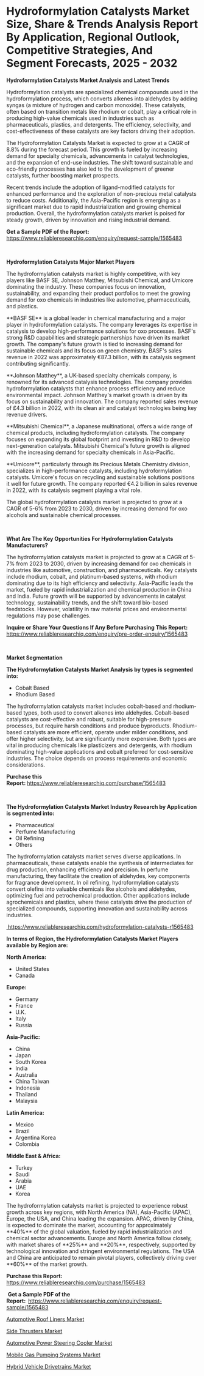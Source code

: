 <p><h1>Hydroformylation Catalysts Market Size, Share & Trends Analysis Report By Application, Regional Outlook, Competitive Strategies, And Segment Forecasts, 2025 - 2032</h1></p><p><strong>Hydroformylation Catalysts Market Analysis and Latest Trends</strong></p>
<p><p>Hydroformylation catalysts are specialized chemical compounds used in the hydroformylation process, which converts alkenes into aldehydes by adding syngas (a mixture of hydrogen and carbon monoxide). These catalysts, often based on transition metals like rhodium or cobalt, play a critical role in producing high-value chemicals used in industries such as pharmaceuticals, plastics, and detergents. The efficiency, selectivity, and cost-effectiveness of these catalysts are key factors driving their adoption.</p><p>The Hydroformylation Catalysts Market is expected to grow at a CAGR of 8.8% during the forecast period. This growth is fueled by increasing demand for specialty chemicals, advancements in catalyst technologies, and the expansion of end-use industries. The shift toward sustainable and eco-friendly processes has also led to the development of greener catalysts, further boosting market prospects.</p><p>Recent trends include the adoption of ligand-modified catalysts for enhanced performance and the exploration of non-precious metal catalysts to reduce costs. Additionally, the Asia-Pacific region is emerging as a significant market due to rapid industrialization and growing chemical production. Overall, the hydroformylation catalysts market is poised for steady growth, driven by innovation and rising industrial demand.</p></p>
<p><strong>Get a Sample PDF of the Report:&nbsp;</strong> <a href="https://www.reliableresearchiq.com/enquiry/request-sample/1565483?utm_campaign=2220&utm_medium=2&utm_source=Github&utm_content=ia&utm_term=25012025&utm_id=hydroformylation-catalysts">https://www.reliableresearchiq.com/enquiry/request-sample/1565483</a></p>
<p>&nbsp;</p>
<p><strong>Hydroformylation Catalysts Major Market Players</strong></p>
<p><p>The hydroformylation catalysts market is highly competitive, with key players like BASF SE, Johnson Matthey, Mitsubishi Chemical, and Umicore dominating the industry. These companies focus on innovation, sustainability, and expanding their product portfolios to meet the growing demand for oxo chemicals in industries like automotive, pharmaceuticals, and plastics.</p><p>**BASF SE** is a global leader in chemical manufacturing and a major player in hydroformylation catalysts. The company leverages its expertise in catalysis to develop high-performance solutions for oxo processes. BASF's strong R&D capabilities and strategic partnerships have driven its market growth. The company's future growth is tied to increasing demand for sustainable chemicals and its focus on green chemistry. BASF's sales revenue in 2022 was approximately €87.3 billion, with its catalysis segment contributing significantly.</p><p>**Johnson Matthey**, a UK-based specialty chemicals company, is renowned for its advanced catalysis technologies. The company provides hydroformylation catalysts that enhance process efficiency and reduce environmental impact. Johnson Matthey's market growth is driven by its focus on sustainability and innovation. The company reported sales revenue of £4.3 billion in 2022, with its clean air and catalyst technologies being key revenue drivers.</p><p>**Mitsubishi Chemical**, a Japanese multinational, offers a wide range of chemical products, including hydroformylation catalysts. The company focuses on expanding its global footprint and investing in R&D to develop next-generation catalysts. Mitsubishi Chemical's future growth is aligned with the increasing demand for specialty chemicals in Asia-Pacific.</p><p>**Umicore**, particularly through its Precious Metals Chemistry division, specializes in high-performance catalysts, including hydroformylation catalysts. Umicore's focus on recycling and sustainable solutions positions it well for future growth. The company reported €4.2 billion in sales revenue in 2022, with its catalysis segment playing a vital role.</p><p>The global hydroformylation catalysts market is projected to grow at a CAGR of 5-6% from 2023 to 2030, driven by increasing demand for oxo alcohols and sustainable chemical processes.</p></p>
<p>&nbsp;</p>
<p><strong>What Are The Key Opportunities For Hydroformylation Catalysts Manufacturers?</strong></p>
<p><p>The hydroformylation catalysts market is projected to grow at a CAGR of 5-7% from 2023 to 2030, driven by increasing demand for oxo chemicals in industries like automotive, construction, and pharmaceuticals. Key catalysts include rhodium, cobalt, and platinum-based systems, with rhodium dominating due to its high efficiency and selectivity. Asia-Pacific leads the market, fueled by rapid industrialization and chemical production in China and India. Future growth will be supported by advancements in catalyst technology, sustainability trends, and the shift toward bio-based feedstocks. However, volatility in raw material prices and environmental regulations may pose challenges.</p></p>
<p><strong>Inquire or Share Your Questions If Any Before Purchasing This Report:</strong> <a href="https://www.reliableresearchiq.com/enquiry/pre-order-enquiry/1565483?utm_campaign=2220&utm_medium=2&utm_source=Github&utm_content=ia&utm_term=25012025&utm_id=hydroformylation-catalysts">https://www.reliableresearchiq.com/enquiry/pre-order-enquiry/1565483</a></p>
<p>&nbsp;</p>
<p><strong>Market Segmentation</strong></p>
<p><strong>The Hydroformylation Catalysts Market Analysis by types is segmented into:</strong></p>
<p><ul><li>Cobalt Based</li><li>Rhodium Based</li></ul></p>
<p><p>The hydroformylation catalysts market includes cobalt-based and rhodium-based types, both used to convert alkenes into aldehydes. Cobalt-based catalysts are cost-effective and robust, suitable for high-pressure processes, but require harsh conditions and produce byproducts. Rhodium-based catalysts are more efficient, operate under milder conditions, and offer higher selectivity, but are significantly more expensive. Both types are vital in producing chemicals like plasticizers and detergents, with rhodium dominating high-value applications and cobalt preferred for cost-sensitive industries. The choice depends on process requirements and economic considerations.</p></p>
<p><strong>Purchase this Report:&nbsp;</strong><a href="https://www.reliableresearchiq.com/purchase/1565483?utm_campaign=2220&utm_medium=2&utm_source=Github&utm_content=ia&utm_term=25012025&utm_id=hydroformylation-catalysts">https://www.reliableresearchiq.com/purchase/1565483</a></p>
<p>&nbsp;</p>
<p><strong>The Hydroformylation Catalysts Market Industry Research by Application is segmented into:</strong></p>
<p><ul><li>Pharmaceutical</li><li>Perfume Manufacturing</li><li>Oil Refining</li><li>Others</li></ul></p>
<p><p>The hydroformylation catalysts market serves diverse applications. In pharmaceuticals, these catalysts enable the synthesis of intermediates for drug production, enhancing efficiency and precision. In perfume manufacturing, they facilitate the creation of aldehydes, key components for fragrance development. In oil refining, hydroformylation catalysts convert olefins into valuable chemicals like alcohols and aldehydes, optimizing fuel and petrochemical production. Other applications include agrochemicals and plastics, where these catalysts drive the production of specialized compounds, supporting innovation and sustainability across industries.</p></p>
<p><a href="https://www.reliableresearchiq.com/hydroformylation-catalysts-r1565483?utm_campaign=2220&utm_medium=2&utm_source=Github&utm_content=ia&utm_term=25012025&utm_id=hydroformylation-catalysts">&nbsp;https://www.reliableresearchiq.com/hydroformylation-catalysts-r1565483</a></p>
<p><strong>In terms of Region, the Hydroformylation Catalysts Market Players available by Region are:</strong></p>
<p>
    <p> <strong> North America: </strong>
        <ul>
            <li>United States</li>
            <li>Canada</li>
        </ul>
        </p> 
    <p> <strong> Europe: </strong>
        <ul>
            <li>Germany</li>
            <li>France</li>
            <li>U.K.</li>
            <li>Italy</li>
            <li>Russia</li>
        </ul>
        </p> 
    <p> <strong> Asia-Pacific: </strong>
        <ul>
            <li>China</li>
            <li>Japan</li>
            <li>South Korea</li>
            <li>India</li>
            <li>Australia</li>
            <li>China Taiwan</li>
            <li>Indonesia</li>
            <li>Thailand</li>
            <li>Malaysia</li>
        </ul>
        </p> 
    <p> <strong> Latin America: </strong>
        <ul>
            <li>Mexico</li>
            <li>Brazil</li>
            <li>Argentina Korea</li>
            <li>Colombia</li>
        </ul>
        </p> 
    <p> <strong> Middle East & Africa: </strong>
        <ul>
            <li>Turkey</li>
            <li>Saudi</li>
            <li>Arabia</li>
            <li>UAE</li>
            <li>Korea</li>
        </ul>
    </p>
    </p>
<p><p>The hydroformylation catalysts market is projected to experience robust growth across key regions, with North America (NA), Asia-Pacific (APAC), Europe, the USA, and China leading the expansion. APAC, driven by China, is expected to dominate the market, accounting for approximately **40%** of the global valuation, fueled by rapid industrialization and chemical sector advancements. Europe and North America follow closely, with market shares of **25%** and **20%**, respectively, supported by technological innovation and stringent environmental regulations. The USA and China are anticipated to remain pivotal players, collectively driving over **60%** of the market growth.</p></p>
<p><strong>Purchase this Report: </strong><a href="https://www.reliableresearchiq.com/purchase/1565483?utm_campaign=2220&utm_medium=2&utm_source=Github&utm_content=ia&utm_term=25012025&utm_id=hydroformylation-catalysts">https://www.reliableresearchiq.com/purchase/1565483</a></p>
<p>&nbsp;<strong>Get a Sample PDF of the Report:&nbsp;&nbsp;</strong><a href="https://www.reliableresearchiq.com/enquiry/request-sample/1565483?utm_campaign=2220&utm_medium=2&utm_source=Github&utm_content=ia&utm_term=25012025&utm_id=hydroformylation-catalysts">https://www.reliableresearchiq.com/enquiry/request-sample/1565483</a></p>
<p><strong></strong></p>
<p><p><a href="https://www.linkedin.com/pulse/automotive-roof-liners-market-characterized-rapid-growth-projected-xnvxf?utm_campaign=2220&utm_medium=2&utm_source=Github&utm_content=ia&utm_term=25012025&utm_id=hydroformylation-catalysts">Automotive Roof Liners Market</a></p><p><a href="https://www.linkedin.com/pulse/in-depth-side-thrusters-market-study-2025-2032-expected-2c0cf?utm_campaign=2220&utm_medium=2&utm_source=Github&utm_content=ia&utm_term=25012025&utm_id=hydroformylation-catalysts">Side Thrusters Market</a></p><p><a href="https://www.linkedin.com/pulse/exploring-automotive-power-steering-cooler-market-size-share-lpq1f?utm_campaign=2220&utm_medium=2&utm_source=Github&utm_content=ia&utm_term=25012025&utm_id=hydroformylation-catalysts">Automotive Power Steering Cooler Market</a></p><p><a href="https://www.linkedin.com/pulse/mobile-gas-pumping-systems-industry-analysis-report-market-size-o9epf?utm_campaign=2220&utm_medium=2&utm_source=Github&utm_content=ia&utm_term=25012025&utm_id=hydroformylation-catalysts">Mobile Gas Pumping Systems Market</a></p><p><a href="https://www.linkedin.com/pulse/hybrid-vehicle-drivetrains-market-evolution-global-trends-regional-tygkf?utm_campaign=2220&utm_medium=2&utm_source=Github&utm_content=ia&utm_term=25012025&utm_id=hydroformylation-catalysts">Hybrid Vehicle Drivetrains Market</a></p></p>